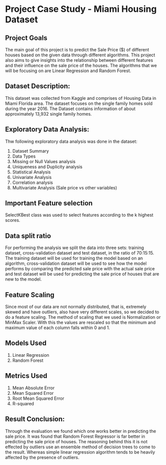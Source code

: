 # Project Case Study - Miami Housing Dataset

## Project Goals
The main goal of this project is to predict the Sale Price ($) of different houses based on the given data through different algorithms. This project also aims to give insights into the relationship between different features and their influence on the sale price of the houses. The algorithms that we will be focusing on are Linear Regression and Random Forest.

## Dataset Description:
This dataset was collected from Kaggle and comprises of Housing Data in Miami Florida area. The dataset focuses on the single family homes sold during the year 2016. The Dataset contains information of about approximately 13,932 single family homes.

## Exploratory Data Analysis:
Thw following exploratory data analysis was done in the dataset:
1. Dataset Summary
2. Data Types
3. Missing or Null Values analysis
4. Uniqueness and Duplicity analysis
5. Statistical Analysis
6. Univariate Analysis
7. Correlation analysis
8. Multivariate Analysis (Sale price vs other variables)

## Important Feature selection
SelectKBest class was used to select features according to the k highest scores.

## Data split ratio
For performing the analysis we split the data into three sets: training dataset, cross-validation dataset and test dataset, in the ratio of 70:15:15. The training dataset will be used for training the model based on an algorithm, cross-validation dataset will be used to see how the model performs by comparing the predicted sale price with the actual sale price and test dataset will be used for predicting the sale price of houses that are new to the model.

## Feature Scaling 
Since most of our data are not normally distributed, that is, extremely skewed and have outliers, also have very different scales, so we decided to do a feature scaling.
The method of scaling that we used is Normalization or MinMax Scaler. With this the values are rescaled so that the minimum and maximum value of each column falls within 0 and 1.

## Models Used
1. Linear Regression
2. Random Forest

## Metrics Used
1. Mean Absolute Error
2. Mean Squared Error
3. Root Mean Squared Error
4. R-squared

## Result Conclusion:
Through the evaluation we found which one works better in predicting the sale price. It was found that Random Forest Regressor is far better in predicting the sale price of houses. The reasoning behind this it is not effected by outliers use an ensemble method of decision trees to come to the result. Whereas simple linear regression algorithm tends to be heavily affected by the presence of outliers.
